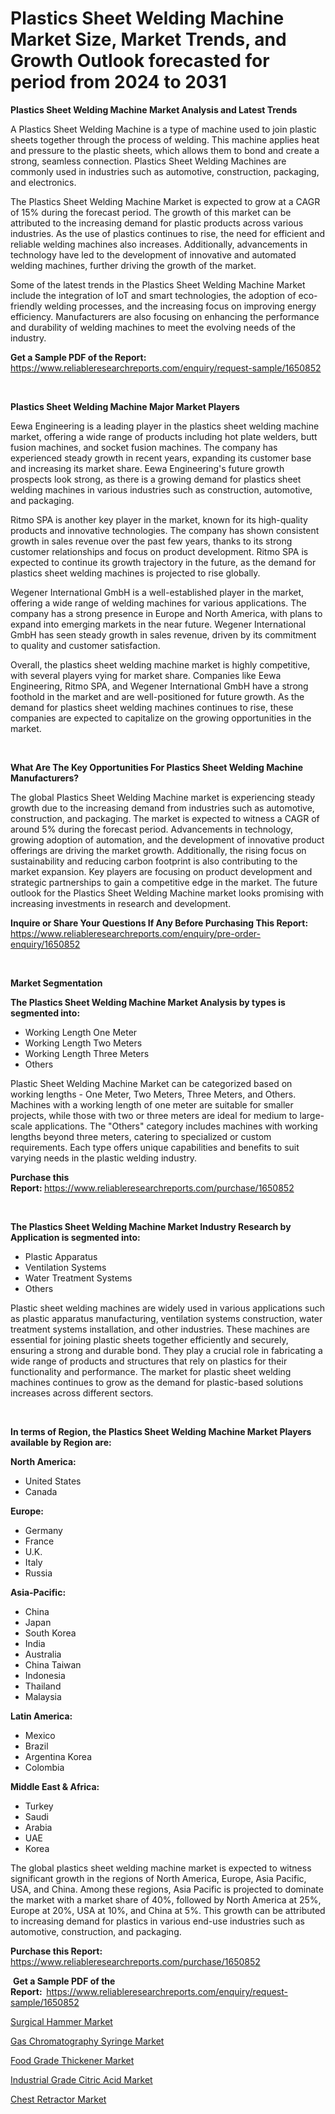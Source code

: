 <p><h1>Plastics Sheet Welding Machine Market Size, Market Trends, and Growth Outlook forecasted for period from 2024 to 2031</h1></p><p><strong>Plastics Sheet Welding Machine Market Analysis and Latest Trends</strong></p>
<p><p>A Plastics Sheet Welding Machine is a type of machine used to join plastic sheets together through the process of welding. This machine applies heat and pressure to the plastic sheets, which allows them to bond and create a strong, seamless connection. Plastics Sheet Welding Machines are commonly used in industries such as automotive, construction, packaging, and electronics.</p><p>The Plastics Sheet Welding Machine Market is expected to grow at a CAGR of 15% during the forecast period. The growth of this market can be attributed to the increasing demand for plastic products across various industries. As the use of plastics continues to rise, the need for efficient and reliable welding machines also increases. Additionally, advancements in technology have led to the development of innovative and automated welding machines, further driving the growth of the market.</p><p>Some of the latest trends in the Plastics Sheet Welding Machine Market include the integration of IoT and smart technologies, the adoption of eco-friendly welding processes, and the increasing focus on improving energy efficiency. Manufacturers are also focusing on enhancing the performance and durability of welding machines to meet the evolving needs of the industry.</p></p>
<p><strong>Get a Sample PDF of the Report:&nbsp;</strong> <a href="https://www.reliableresearchreports.com/enquiry/request-sample/1650852">https://www.reliableresearchreports.com/enquiry/request-sample/1650852</a></p>
<p>&nbsp;</p>
<p><strong>Plastics Sheet Welding Machine Major Market Players</strong></p>
<p><p>Eewa Engineering is a leading player in the plastics sheet welding machine market, offering a wide range of products including hot plate welders, butt fusion machines, and socket fusion machines. The company has experienced steady growth in recent years, expanding its customer base and increasing its market share. Eewa Engineering's future growth prospects look strong, as there is a growing demand for plastics sheet welding machines in various industries such as construction, automotive, and packaging.</p><p>Ritmo SPA is another key player in the market, known for its high-quality products and innovative technologies. The company has shown consistent growth in sales revenue over the past few years, thanks to its strong customer relationships and focus on product development. Ritmo SPA is expected to continue its growth trajectory in the future, as the demand for plastics sheet welding machines is projected to rise globally.</p><p>Wegener International GmbH is a well-established player in the market, offering a wide range of welding machines for various applications. The company has a strong presence in Europe and North America, with plans to expand into emerging markets in the near future. Wegener International GmbH has seen steady growth in sales revenue, driven by its commitment to quality and customer satisfaction.</p><p>Overall, the plastics sheet welding machine market is highly competitive, with several players vying for market share. Companies like Eewa Engineering, Ritmo SPA, and Wegener International GmbH have a strong foothold in the market and are well-positioned for future growth. As the demand for plastics sheet welding machines continues to rise, these companies are expected to capitalize on the growing opportunities in the market.</p></p>
<p>&nbsp;</p>
<p><strong>What Are The Key Opportunities For Plastics Sheet Welding Machine Manufacturers?</strong></p>
<p><p>The global Plastics Sheet Welding Machine market is experiencing steady growth due to the increasing demand from industries such as automotive, construction, and packaging. The market is expected to witness a CAGR of around 5% during the forecast period. Advancements in technology, growing adoption of automation, and the development of innovative product offerings are driving the market growth. Additionally, the rising focus on sustainability and reducing carbon footprint is also contributing to the market expansion. Key players are focusing on product development and strategic partnerships to gain a competitive edge in the market. The future outlook for the Plastics Sheet Welding Machine market looks promising with increasing investments in research and development.</p></p>
<p><strong>Inquire or Share Your Questions If Any Before Purchasing This Report:</strong> <a href="https://www.reliableresearchreports.com/enquiry/pre-order-enquiry/1650852">https://www.reliableresearchreports.com/enquiry/pre-order-enquiry/1650852</a></p>
<p>&nbsp;</p>
<p><strong>Market Segmentation</strong></p>
<p><strong>The Plastics Sheet Welding Machine Market Analysis by types is segmented into:</strong></p>
<p><ul><li>Working Length One Meter</li><li>Working Length Two Meters</li><li>Working Length Three Meters</li><li>Others</li></ul></p>
<p><p>Plastic Sheet Welding Machine Market can be categorized based on working lengths - One Meter, Two Meters, Three Meters, and Others. Machines with a working length of one meter are suitable for smaller projects, while those with two or three meters are ideal for medium to large-scale applications. The "Others" category includes machines with working lengths beyond three meters, catering to specialized or custom requirements. Each type offers unique capabilities and benefits to suit varying needs in the plastic welding industry.</p></p>
<p><strong>Purchase this Report:&nbsp;</strong><a href="https://www.reliableresearchreports.com/purchase/1650852">https://www.reliableresearchreports.com/purchase/1650852</a></p>
<p>&nbsp;</p>
<p><strong>The Plastics Sheet Welding Machine Market Industry Research by Application is segmented into:</strong></p>
<p><ul><li>Plastic Apparatus</li><li>Ventilation Systems</li><li>Water Treatment Systems</li><li>Others</li></ul></p>
<p><p>Plastic sheet welding machines are widely used in various applications such as plastic apparatus manufacturing, ventilation systems construction, water treatment systems installation, and other industries. These machines are essential for joining plastic sheets together efficiently and securely, ensuring a strong and durable bond. They play a crucial role in fabricating a wide range of products and structures that rely on plastics for their functionality and performance. The market for plastic sheet welding machines continues to grow as the demand for plastic-based solutions increases across different sectors.</p></p>
<p>&nbsp;</p>
<p><strong>In terms of Region, the Plastics Sheet Welding Machine Market Players available by Region are:</strong></p>
<p>
    <p> <strong> North America: </strong>
        <ul>
            <li>United States</li>
            <li>Canada</li>
        </ul>
        </p> 
    <p> <strong> Europe: </strong>
        <ul>
            <li>Germany</li>
            <li>France</li>
            <li>U.K.</li>
            <li>Italy</li>
            <li>Russia</li>
        </ul>
        </p> 
    <p> <strong> Asia-Pacific: </strong>
        <ul>
            <li>China</li>
            <li>Japan</li>
            <li>South Korea</li>
            <li>India</li>
            <li>Australia</li>
            <li>China Taiwan</li>
            <li>Indonesia</li>
            <li>Thailand</li>
            <li>Malaysia</li>
        </ul>
        </p> 
    <p> <strong> Latin America: </strong>
        <ul>
            <li>Mexico</li>
            <li>Brazil</li>
            <li>Argentina Korea</li>
            <li>Colombia</li>
        </ul>
        </p> 
    <p> <strong> Middle East & Africa: </strong>
        <ul>
            <li>Turkey</li>
            <li>Saudi</li>
            <li>Arabia</li>
            <li>UAE</li>
            <li>Korea</li>
        </ul>
    </p>
    </p>
<p><p>The global plastics sheet welding machine market is expected to witness significant growth in the regions of North America, Europe, Asia Pacific, USA, and China. Among these regions, Asia Pacific is projected to dominate the market with a market share of 40%, followed by North America at 25%, Europe at 20%, USA at 10%, and China at 5%. This growth can be attributed to increasing demand for plastics in various end-use industries such as automotive, construction, and packaging.</p></p>
<p><strong>Purchase this Report: </strong><a href="https://www.reliableresearchreports.com/purchase/1650852">https://www.reliableresearchreports.com/purchase/1650852</a></p>
<p>&nbsp;<strong>Get a Sample PDF of the Report:&nbsp;&nbsp;</strong><a href="https://www.reliableresearchreports.com/enquiry/request-sample/1650852">https://www.reliableresearchreports.com/enquiry/request-sample/1650852</a></p>
<p><strong></strong></p>
<p><p><a href="https://medium.com/@cletusrice655/surgical-hammer-market-outlook-industry-overview-and-forecast-2024-to-2031-b000060edef9">Surgical Hammer Market</a></p><p><a href="https://medium.com/@cletusrice655/analyzing-gas-chromatography-syringe-market-global-industry-perspective-and-forecast-2024-to-8634eaf2fefa">Gas Chromatography Syringe Market</a></p><p><a href="https://github.com/myacatherineblakecaczo9vcsw/Market-Research-Report-List-1/blob/main/food-grade-thickener-market.md">Food Grade Thickener Market</a></p><p><a href="https://github.com/irfadac/Market-Research-Report-List-1/blob/main/industrial-grade-citric-acid-market.md">Industrial Grade Citric Acid Market</a></p><p><a href="https://medium.com/@cletusrice655/chest-retractor-market-share-evolution-and-market-growth-trends-2024-2031-7405074e11d6">Chest Retractor Market</a></p></p>